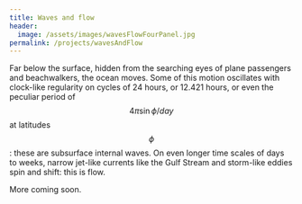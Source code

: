 ```yaml
---
title: Waves and flow
header:
  image: /assets/images/wavesFlowFourPanel.jpg
permalink: /projects/wavesAndFlow
---
```


Far below the surface, hidden from the searching eyes of plane passengers and beachwalkers, 
the ocean moves. Some of this motion oscillates with clock-like regularity on cycles of 24 hours, 
or 12.421 hours, or even the peculiar period of $$4 \pi \sin \phi / day$$ at latitudes $$\phi$$: 
these are subsurface internal waves. On even longer time scales of days to weeks, 
narrow jet-like currents like the Gulf Stream and storm-like eddies spin and shift: this is flow. 

More coming soon.
